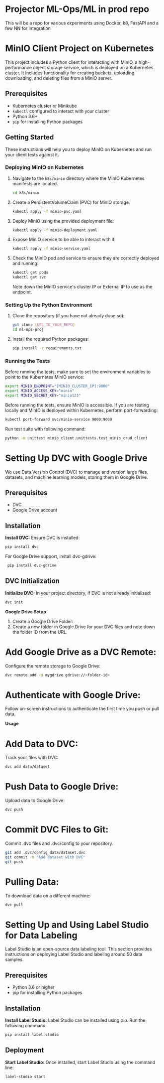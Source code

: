 # Projector ML-Ops/ML in prod repo
This will be a repo for various experiments using Docker, k8, FastAPI and a few NN for integration

# MinIO Client Project on Kubernetes

This project includes a Python client for interacting with MinIO, a high-performance object storage service, which is deployed on a Kubernetes cluster. It includes functionality for creating buckets, uploading, downloading, and deleting files from a MinIO server.

## Prerequisites

- Kubernetes cluster or Minikube
- `kubectl` configured to interact with your cluster
- Python 3.6+
- `pip` for installing Python packages

## Getting Started

These instructions will help you to deploy MinIO on Kubernetes and run your client tests against it.

### Deploying MinIO on Kubernetes

1. Navigate to the `k8s/minio` directory where the MinIO Kubernetes manifests are located.

    ```bash
    cd k8s/minio
    ```

2. Create a PersistentVolumeClaim (PVC) for MinIO storage:

    ```bash
    kubectl apply -f minio-pvc.yaml
    ```

3. Deploy MinIO using the provided deployment file:

    ```bash
    kubectl apply -f minio-deployment.yaml
    ```

4. Expose MinIO service to be able to interact with it:

    ```bash
    kubectl apply -f minio-service.yaml
    ```

5. Check the MinIO pod and service to ensure they are correctly deployed and running:

    ```bash
    kubectl get pods
    kubectl get svc
    ```

    Note down the MinIO service's cluster IP or External IP to use as the endpoint.

### Setting Up the Python Environment

1. Clone the repository (if you have not already done so):

    ```bash
    git clone [URL_TO_YOUR_REPO]
    cd ml-ops-proj
    ```

2. Install the required Python packages:

    ```bash
    pip install -r requirements.txt
    ```

### Running the Tests

Before running the tests, make sure to set the environment variables to point to the Kubernetes MinIO service:

```bash
export MINIO_ENDPOINT="[MINIO_CLUSTER_IP]:9000"
export MINIO_ACCESS_KEY="minio"
export MINIO_SECRET_KEY="minio123"
```

Before running the tests, ensure MinIO is accessible. If you are testing locally and MinIO is deployed within Kubernetes, perform port-forwarding:

```bash
kubectl port-forward svc/minio-service 9000:9000
```

Run test suite with following command:

```bash
python -m unittest minio_client.unittests.test_minio_crud_client
```

# Setting Up DVC with Google Drive

We use Data Version Control (DVC) to manage and version large files, datasets, and machine learning models, storing them in Google Drive.

## Prerequisites

- DVC
- Google Drive account

## Installation

**Install DVC:**
   Ensure DVC is installed:
   ```bash
   pip install dvc
   ```

   For Google Drive support, install dvc-gdrive:
  ```bash
   pip install dvc-gdrive
   ```

## DVC Initialization

**Initialize DVC:**
   In your project directory, if DVC is not already initialized:
   ```bash
   dvc init
   ```
  
**Google Drive Setup**
1. Create a Google Drive Folder:
2. Create a new folder in Google Drive for your DVC files and note down the folder ID from the URL.

# Add Google Drive as a DVC Remote:
  Configure the remote storage to Google Drive:
  ```bash
  dvc remote add -d mygdrive gdrive://<folder-id>
  ```
# Authenticate with Google Drive:
Follow on-screen instructions to authenticate the first time you push or pull data.

**Usage**
# Add Data to DVC:
  Track your files with DVC:

  ```bash 
  dvc add data/dataset
  ```
# Push Data to Google Drive:
Upload data to Google Drive:
  ```bash
  dvc push
  ```
# Commit DVC Files to Git:
Commit .dvc files and .dvc/config to your repository.
  ```bash
  git add .dvc/config data/dataset.dvc
  git commit -m "Add dataset with DVC"
  git push
  ```
# Pulling Data:
To download data on a different machine:
  ```bash
  dvc pull
  ```

# Setting Up and Using Label Studio for Data Labeling

Label Studio is an open-source data labeling tool. This section provides instructions on deploying Label Studio and labeling around 50 data samples.

## Prerequisites

- Python 3.6 or higher
- pip for installing Python packages

## Installation

**Install Label Studio:**
   Label Studio can be installed using pip. Run the following command:
   ```bash
   pip install label-studio
   ```
## Deployment
**Start Label Studio:**
  Once installed, start Label Studio using the command line:

   ```bash
   label-studio start
   ```

